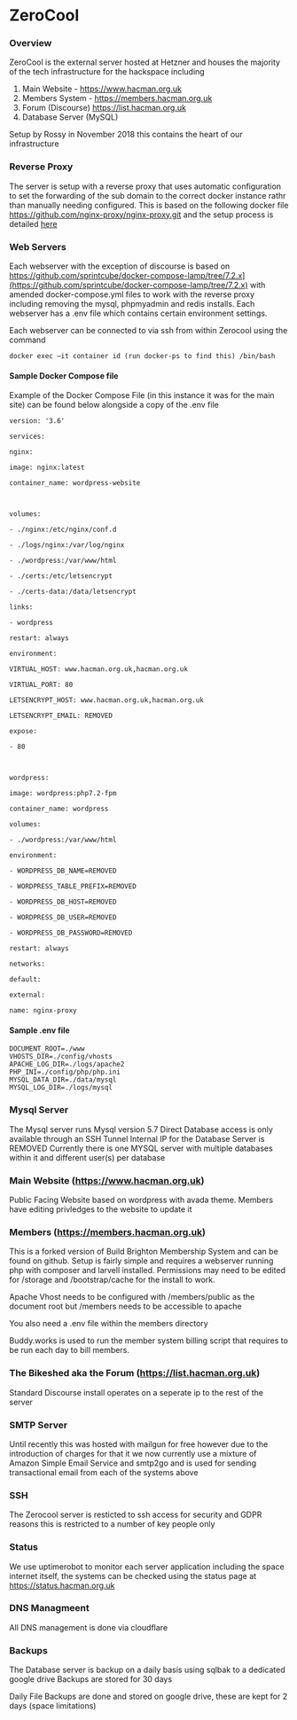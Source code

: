 #  ZeroCool

### Overview 
ZeroCool is the external server hosted at Hetzner and houses the majority of the tech infrastructure for the hackspace including

 1. Main Website - https://www.hacman.org.uk
 2. Members System - https://members.hacman.org.uk 
 3. Forum (Discourse) https://list.hacman.org.uk
 4. Database Server (MySQL) 

Setup by Rossy in November 2018 this contains the heart of our infrastructure

### Reverse Proxy 

The server is setup with a reverse proxy that uses automatic configuration to set the forwarding of the sub domain to the correct docker instance rathr than manually needing configured. This is based on the following docker file https://github.com/nginx-proxy/nginx-proxy.git and the setup process is detailed [here](https://docs.hacman.org.uk/infrastructure/nginx)

### Web Servers
Each webserver with the exception of discourse is based on https://github.com/sprintcube/docker-compose-lamp/tree/7.2.x](https://github.com/sprintcube/docker-compose-lamp/tree/7.2.x) with amended docker-compose.yml files to work with the reverse proxy including removing the mysql, phpmyadmin and redis installs. Each webserver has a .env file which contains certain environment settings.

Each webserver can be connected to via ssh from within Zerocool using the command

`docker exec –it container id (run docker-ps to find this) /bin/bash`

#### Sample Docker Compose file

Example of the Docker Compose File (in this instance it was for the main site) can be found below alongside a copy of the .env file

    version: '3.6'
    
    services:
    
    nginx:
    
    image: nginx:latest
    
    container_name: wordpress-website
    
    
    
    volumes:
    
    - ./nginx:/etc/nginx/conf.d
    
    - ./logs/nginx:/var/log/nginx
    
    - ./wordpress:/var/www/html
    
    - ./certs:/etc/letsencrypt
    
    - ./certs-data:/data/letsencrypt
    
    links:
    
    - wordpress
    
    restart: always
    
    environment:
    
    VIRTUAL_HOST: www.hacman.org.uk,hacman.org.uk
    
    VIRTUAL_PORT: 80
    
    LETSENCRYPT_HOST: www.hacman.org.uk,hacman.org.uk
    
    LETSENCRYPT_EMAIL: REMOVED
    
    expose:
    
    - 80
    
    
    
    wordpress:
    
    image: wordpress:php7.2-fpm
    
    container_name: wordpress
    
    volumes:
    
    - ./wordpress:/var/www/html
    
    environment:
    
    - WORDPRESS_DB_NAME=REMOVED
    
    - WORDPRESS_TABLE_PREFIX=REMOVED
    
    - WORDPRESS_DB_HOST=REMOVED
    
    - WORDPRESS_DB_USER=REMOVED
    
    - WORDPRESS_DB_PASSWORD=REMOVED
    
    restart: always
    
    networks:
    
    default:
    
    external:
    
    name: nginx-proxy

#### Sample .env file

    DOCUMENT_ROOT=./www
    VHOSTS_DIR=./config/vhosts
    APACHE_LOG_DIR=./logs/apache2
    PHP_INI=./config/php/php.ini
    MYSQL_DATA_DIR=./data/mysql
    MYSQL_LOG_DIR=./logs/mysql

### Mysql Server

The Mysql server runs Mysql version 5.7 
Direct Database access is only available through an SSH Tunnel 
Internal IP for the Database Server is REMOVED
Currently there is one MYSQL server with multiple databases within it and different user(s) per database

### Main Website (https://www.hacman.org.uk)

Public Facing Website based on wordpress with avada theme. Members have editing privledges to the website to update it 

### Members (https://members.hacman.org.uk)
This is a forked version of Build Brighton Membership System and can be found on github. Setup is fairly simple and requires a webserver running php with composer and larvell installed. Permissions may need to be edited for /storage and /bootstrap/cache for the install to work.

Apache Vhost needs to be configured with /members/public as the document root but /members needs to be accessible to apache

You also need a .env file within the members directory

Buddy.works is used to run the member system billing script that requires to be run each day to bill members. 

### The Bikeshed aka the Forum (https://list.hacman.org.uk)

Standard Discourse install operates on a seperate ip to the rest of the server 

### SMTP Server 

Until recently this was hosted with mailgun for free however due to the introduction of charges for that it we now currently use a mixture of Amazon Simple Email Service and smtp2go and is used for sending transactional email from each of the systems above

### SSH

The Zerocool server is resticted to ssh access for security and GDPR reasons this is restricted to a number of key people only

### Status

We use uptimerobot to monitor each server application including the space internet itself, the systems can be checked using the status page at https://status.hacman.org.uk

### DNS Managmeent 

All DNS management is done via cloudflare 

### Backups

The Database server is backup on a daily basis using sqlbak to a dedicated google drive
Backups are stored for 30 days 

Daily File Backups are done and stored on google drive, these are kept for 2 days (space limitations)

